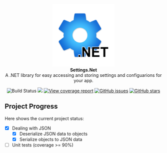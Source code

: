 <p align="center">
    <img src="./Media/Icon.png" alt="Project icon" height="200px"/>
    <br>
    <strong>Settings.Net</strong>
    <br>
    A .NET library for easy accessing and storing settings and configuarions for your app.
</p>
<p align="center">
<img src="https://github.com/ShingZhanho/Settings.Net/workflows/Build/badge.svg" alt="Build Status">
<a href="https://codecov.io/gh/ShingZhanho/Settings.Net"><img src="https://codecov.io/gh/ShingZhanho/Settings.Net/branch/master/graph/badge.svg?token=EIMZVKR3RL"/></a>
<a href="https://settingsdotnet.shingzh.eu.org"><img alt="View coverage report" src="https://img.shields.io/badge/View-Coverage%20Report-brightgreen"></a>
<a href="https://github.com/ShingZhanho/Settings.Net/issues"><img alt="GitHub issues" src="https://img.shields.io/github/issues/ShingZhanho/Settings.Net"></a>
<a href="https://github.com/ShingZhanho/Settings.Net/stargazers"><img alt="GitHub stars" src="https://img.shields.io/github/stars/ShingZhanho/Settings.Net?color=gold"></a>
    </p>

## Project Progress
Here shows the current project status:
- [x] Dealing with JSON
    - [x]  Deserialize JSON data to objects
    - [x]  Serialize objects to JSON data
- [ ] Unit tests (coverage >= 90%)
